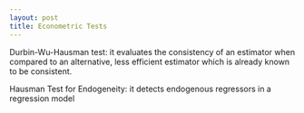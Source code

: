 ```yaml
---
layout: post
title: Econometric Tests
---
```


Durbin-Wu-Hausman test: it evaluates the consistency of an estimator when compared to an alternative, less efficient estimator which is already known to be consistent.

Hausman Test for Endogeneity: it detects endogenous regressors in a regression model

